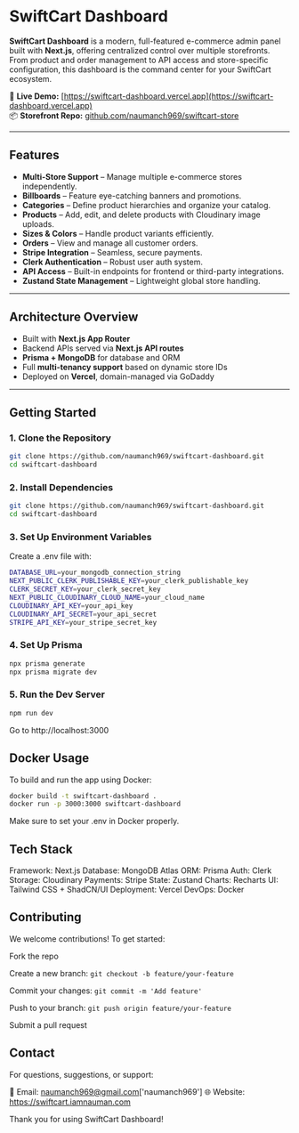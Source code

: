 # SwiftCart Dashboard

**SwiftCart Dashboard** is a modern, full-featured e-commerce admin panel built with **Next.js**, offering centralized control over multiple storefronts. From product and order management to API access and store-specific configuration, this dashboard is the command center for your SwiftCart ecosystem.

🔗 **Live Demo:** [https://swiftcart-dashboard.vercel.app](https://swiftcart-dashboard.vercel.app)  
📦 **Storefront Repo:** [github.com/naumanch969/swiftcart-store](https://github.com/naumanch969/swiftcart-store)

---

## Features

* **Multi-Store Support** – Manage multiple e-commerce stores independently.
* **Billboards** – Feature eye-catching banners and promotions.
* **Categories** – Define product hierarchies and organize your catalog.
* **Products** – Add, edit, and delete products with Cloudinary image uploads.
* **Sizes & Colors** – Handle product variants efficiently.
* **Orders** – View and manage all customer orders.
* **Stripe Integration** – Seamless, secure payments.
* **Clerk Authentication** – Robust user auth system.
* **API Access** – Built-in endpoints for frontend or third-party integrations.
* **Zustand State Management** – Lightweight global store handling.

---

## Architecture Overview

* Built with **Next.js App Router**
* Backend APIs served via **Next.js API routes**
* **Prisma + MongoDB** for database and ORM
* Full **multi-tenancy support** based on dynamic store IDs
* Deployed on **Vercel**, domain-managed via GoDaddy

---

## Getting Started

### 1. Clone the Repository

```bash
git clone https://github.com/naumanch969/swiftcart-dashboard.git
cd swiftcart-dashboard
```

### 2. Install Dependencies
```bash
git clone https://github.com/naumanch969/swiftcart-dashboard.git
cd swiftcart-dashboard
```

### 3. Set Up Environment Variables
Create a .env file with:
```bash
DATABASE_URL=your_mongodb_connection_string
NEXT_PUBLIC_CLERK_PUBLISHABLE_KEY=your_clerk_publishable_key
CLERK_SECRET_KEY=your_clerk_secret_key
NEXT_PUBLIC_CLOUDINARY_CLOUD_NAME=your_cloud_name
CLOUDINARY_API_KEY=your_api_key
CLOUDINARY_API_SECRET=your_api_secret
STRIPE_API_KEY=your_stripe_secret_key
```

### 4. Set Up Prisma
```bash
npx prisma generate
npx prisma migrate dev
```

### 5. Run the Dev Server
```bash
npm run dev
```

Go to http://localhost:3000

## Docker Usage
To build and run the app using Docker:
```bash
docker build -t swiftcart-dashboard .
docker run -p 3000:3000 swiftcart-dashboard
```
Make sure to set your .env in Docker properly.


## Tech Stack
Framework: Next.js
Database: MongoDB Atlas
ORM: Prisma
Auth: Clerk
Storage: Cloudinary
Payments: Stripe
State: Zustand
Charts: Recharts
UI: Tailwind CSS + ShadCN/UI
Deployment: Vercel
DevOps: Docker


## Contributing
We welcome contributions! To get started:

Fork the repo

Create a new branch: ```git checkout -b feature/your-feature```

Commit your changes: ```git commit -m 'Add feature'```

Push to your branch: ```git push origin feature/your-feature```

Submit a pull request

## Contact
For questions, suggestions, or support:

📧 Email: naumanch969@gmail.com['naumanch969']
🌐 Website: https://swiftcart.iamnauman.com

Thank you for using SwiftCart Dashboard!
